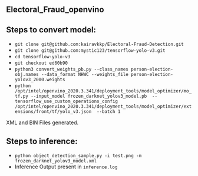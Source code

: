 ## Electoral_Fraud_openvino

## Steps to convert model: 

- `git clone git@github.com:kairavkkp/Electoral-Fraud-Detection.git`
- `git clone git@github.com:mystic123/tensorflow-yolo-v3.git`
- `cd tensorflow-yolo-v3`
- `git checkout ed60b90`
- `python3 convert_weights_pb.py --class_names person-election-obj.names --data_format NHWC --weights_file person-election-yolov3_2000.weights`
- `python /opt/intel/openvino_2020.3.341/deployment_tools/model_optimizer/mo_tf.py --input_model frozen_darknet_yolov3_model.pb  --tensorflow_use_custom_operations_config /opt/intel/openvino_2020.3.341/deployment_tools/model_optimizer/extensions/front/tf/yolo_v3.json  --batch 1`

XML and BIN Files generated.

## Steps to inference: 
- `python object_detection_sample.py -i test.png -m frozen_darknet_yolov3_model.xml`
- Inference Output present in `inference.log`
